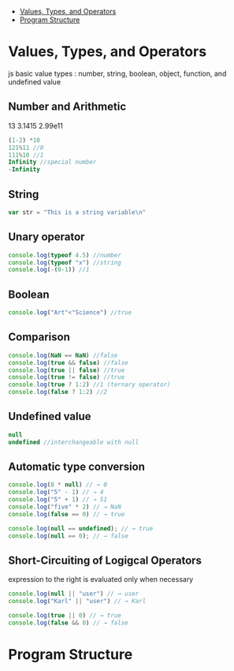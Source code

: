 * [Values, Types, and Operators](#values-types-and-operators)
* [Program Structure](#program-structure)

# Values, Types, and Operators
js basic value types : number, string, boolean, object, function, and undefined value

## Number and Arithmetic
13 3.1415 2.99e11 
```javascript
(1-2) *10
121%11 //0
111%10 //1
Infinity //special number
-Infinity 
```

## String
```javascript
var str = "This is a string variable\n"
```

## Unary operator
```javascript
console.log(typeof 4.5) //number
console.log(typeof "x") //string
console.log(-(0-1)) //1
```

## Boolean
```javascript
console.log("Art"<"Science") //true
```

## Comparison
```javascript
console.log(NaN == NaN) //false
console.log(true && false) //false
console.log(true || false) //true
console.log(true != false) //true
console.log(true ? 1:2) //1 (ternary operator)
console.log(false ? 1:2) //2
```

## Undefined value
```javascript
null
undefined //interchangeable with null
```

## Automatic type conversion
```javascript
console.log(8 * null) // → 0
console.log("5" - 1) // → 4
console.log("5" + 1) // → 51
console.log("five" * 2) // → NaN
console.log(false == 0) // → true

console.log(null == undefined); // → true
console.log(null == 0); // → false
```

## Short-Circuiting of Logigcal Operators
expression to the right is evaluated only when necessary

```javascript
console.log(null || "user") // → user
console.log("Karl" || "user") // → Karl

console.log(true || 0) // → true
console.log(false && 0) // → false
```

# Program Structure